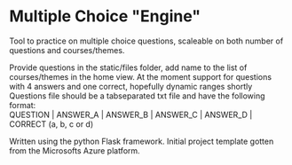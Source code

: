 # Multiple Choice "Engine"

Tool to practice on multiple choice questions, scaleable on both number of questions and courses/themes.  

Provide questions in the static/files folder, add name to the list of courses/themes in the home view.
At the moment support for questions with 4 answers and one correct, hopefully dynamic ranges shortly      
Questions file should be a tabseparated txt file and have the following format:  
QUESTION | ANSWER_A | ANSWER_B | ANSWER_C | ANSWER_D | CORRECT (a, b, c or d)  

Written using the python Flask framework. Initial project template gotten from the Microsofts Azure platform.  

